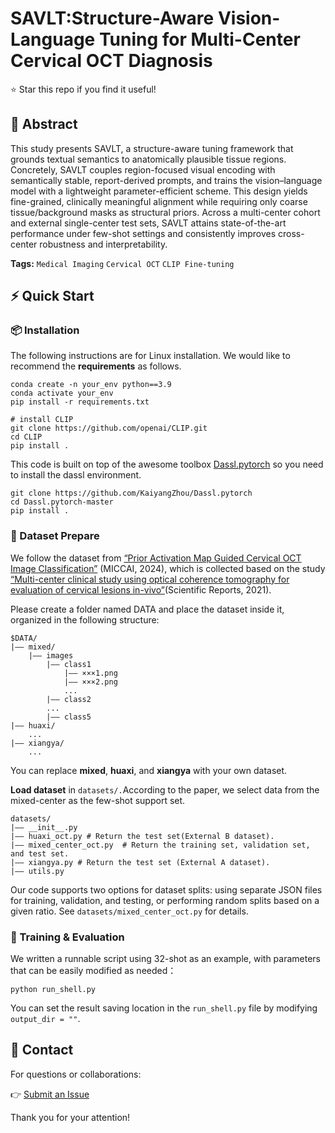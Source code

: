 # SAVLT:Structure-Aware Vision-Language Tuning for Multi-Center Cervical OCT Diagnosis

⭐ Star this repo if you find it useful!

## 📝 Abstract

This study presents SAVLT, a structure-aware tuning framework that grounds textual semantics to anatomically plausible tissue regions. Concretely, SAVLT couples region-focused visual encoding with semantically stable, report-derived prompts, and trains the vision–language model with a lightweight parameter-efficient scheme. This design yields fine-grained, clinically meaningful alignment while requiring only coarse tissue/background masks as structural priors. Across a multi-center cohort and external single-center test sets, SAVLT attains state-of-the-art performance under few-shot settings and consistently improves cross-center robustness and interpretability.
<p><strong>Tags:</strong> <code>Medical Imaging</code> <code>Cervical OCT</code> <code>CLIP Fine-tuning</code></p>


## ⚡️ Quick Start



### 📦 Installation

The following instructions are for Linux installation. We would like to recommend the **requirements** as follows.

```
conda create -n your_env python==3.9
conda activate your_env
pip install -r requirements.txt

# install CLIP
git clone https://github.com/openai/CLIP.git
cd CLIP
pip install .
```
This code is built on top of the awesome toolbox [Dassl.pytorch](https://github.com/KaiyangZhou/Dassl.pytorch) so you need to install the dassl environment. 

```
git clone https://github.com/KaiyangZhou/Dassl.pytorch
cd Dassl.pytorch-master
pip install .
```

### 📁 Dataset Prepare

We follow the dataset from [“Prior Activation Map Guided Cervical OCT Image Classification”](https://link.springer.com/chapter/10.1007/978-3-031-72384-1_36) (MICCAI, 2024), which is collected based on the study [“Multi-center clinical study using optical coherence tomography for evaluation of cervical lesions in-vivo”](https://www.nature.com/articles/s41598-021-86711-3)(Scientific Reports, 2021).

Please create a folder named DATA and place the dataset inside it, organized in the following structure:

```
$DATA/
|–– mixed/
    |–– images
        |–– class1
            |–– ×××1.png
            |–– ×××2.png
            ...
        |–– class2
        ...
        |–– class5
|–– huaxi/
    ...
|–– xiangya/
    ...
```
You can replace **mixed**, **huaxi**, and **xiangya** with your own dataset.

**Load dataset** in `datasets/.`According to the paper, we select data from the mixed-center as the few-shot support set.
```
datasets/
|–– __init__.py
|–– huaxi_oct.py # Return the test set(External B dataset).
|–– mixed_center_oct.py  # Return the training set, validation set, and test set.
|–– xiangya.py # Return the test set (External A dataset).
|–– utils.py
```

Our code supports two options for dataset splits: using separate JSON files for training, validation, and testing, or performing random splits based on a given ratio. See `datasets/mixed_center_oct.py` for details.

### 🚀 Training & Evaluation

We written a runnable script using 32-shot as an example, with parameters that can be easily modified as needed：
```
python run_shell.py
```
You can set the result saving location in the `run_shell.py` file by modifying `output_dir = ""`.



## 💬 Contact

For questions or collaborations:


👉 [Submit an Issue](https://github.com/rabbit-my/SAVLT/issues)

Thank you for your attention!

